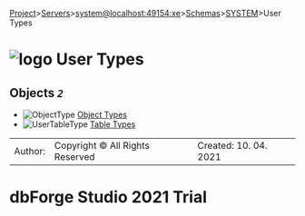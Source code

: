 [Project](../../../../../startpage.md)>[Servers](../../../../Servers.md)>[system@localhost:49154:xe](../../../system@localhost_49154_xe.md)>[Schemas](../../Databases.md)>[SYSTEM](../SYSTEM.md)>User Types


# ![logo](../../../../../Images/folder64.svg) User Types



## <a name="#Objects"></a>Objects _`2`_
- ![ObjectType](../../../../../Images/objecttype.svg) [Object Types](ObjectTypes/ObjectTypes.md)
- ![UserTableType](../../../../../Images/usertabletype.svg) [Table Types](TableTypes/TableTypes.md)


||||
|---|---|---|
|Author: |Copyright © All Rights Reserved|Created: 10. 04. 2021|
# dbForge Studio 2021 Trial